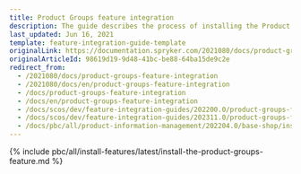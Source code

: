 ```yaml
---
title: Product Groups feature integration
description: The guide describes the process of installing the Product Group feature in your project.
last_updated: Jun 16, 2021
template: feature-integration-guide-template
originalLink: https://documentation.spryker.com/2021080/docs/product-groups-feature-integration
originalArticleId: 98619d19-9d48-41bc-be88-64ba15de9c2e
redirect_from:
  - /2021080/docs/product-groups-feature-integration
  - /2021080/docs/en/product-groups-feature-integration
  - /docs/product-groups-feature-integration
  - /docs/en/product-groups-feature-integration
  - /docs/scos/dev/feature-integration-guides/202200.0/product-groups-feature-integration.html
  - /docs/scos/dev/feature-integration-guides/202311.0/product-groups-feature-integration.html
  - /docs/pbc/all/product-information-management/202204.0/base-shop/install-and-upgrade/install-features/install-the-product-groups-feature.html
---
```


{% include pbc/all/install-features/latest/install-the-product-groups-feature.md %} <!-- To edit, see /_includes/pbc/all/install-features/202311.0/install-the-product-groups-feature.md -->
